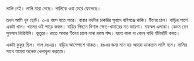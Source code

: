 লালি নেই। 
লালি মারা গেছে।
লালিকে ওরা মেরে ফেলেছে।

তখন আমি খুব ছোট। ৩-৪ বয়স হতে পারে। বাবার বদলির চাকরির সুবাদে হবিগঞ্জে থাকি। 
টিনের চাল। বাড়ির পাশে একটা খাল। খালের ওই পাড়ে জঙ্গল। বাড়ির পিছনে বিশাল ক্ষেত-খামারের মত জায়গা।
মফস্বল এলাকা। কেমন যেন সুনসান নিরিবিলি। ভূতুরে। রাতে আবার টিনের চালে নানা রকম শব্দ। 
হয়ত কাক বা কোন পাখি হাঁটাহাঁটি করত। 

একটা কুকুর ছিল। লাল রঙএর। বাড়ির আশেপাশে থাকত। রঙএর জন্য মনে হয় আমরা ডাকতাম লালি বলে। লালির সাথে আমরা অনেক খেলাধুলা করতাম। 
